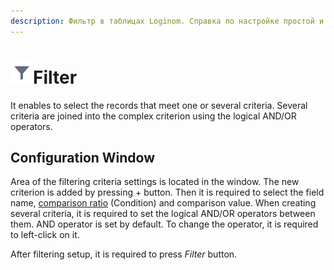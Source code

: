 ```yaml
---
description: Фильтр в таблицах Loginom. Справка по настройке простой и сложной фильтрации данных. Пошаговая инструкция по установке фильтра в таблицах.
---
```

# ![](./../../images/icons/common/toolbar-controls/filter_default.svg)Filter

It enables to select the records that meet one or several criteria. Several criteria are joined into the complex criterion using the logical AND/OR operators.

## Configuration Window

Area of the filtering criteria settings is located in the window. The new criterion is added by pressing + button. Then it is required to select the field name, [comparison ratio](./../../processors/transformation/row-filter/filtering-criteria.md) (<x3/>Condition<x4/>) and comparison value. When creating several criteria, it is required to set the logical AND/OR operators between them. AND operator is set by default. To change the operator, it is required to left-click on it.

After filtering setup, it is required to press *Filter* button.